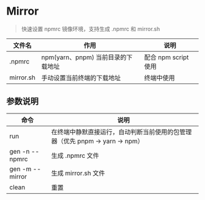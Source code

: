 # Mirror

> 快速设置 npmrc 镜像环境，支持生成 .npmrc 和 mirror.sh

|文件名|作用|说明|
|--|--|--|
|.npmrc|npm(yarn、pnpm) 当前目录的下载地址|配合 npm script 使用|
|mirror.sh|手动设置当前终端的下载地址|终端中使用|

## 参数说明
|命令|说明|
|--|--|
|run|在终端中静默直接运行，自动判断当前使用的包管理器（优先 pnpm -> yarn -> npm）|
|gen -n --npmrc|生成 .npmrc 文件|
|gen -m --mirror|生成 mirror.sh 文件|
|clean|重置|